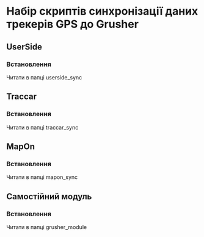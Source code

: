# Набір скриптів синхронізації даних трекерів GPS до Grusher
##  UserSide  
###  Встановлення
Читати в папці userside_sync

##  Traccar  
###  Встановлення
Читати в папці traccar_sync

##  MapOn  
###  Встановлення
Читати в папці mapon_sync

##  Самостійний модуль 
###  Встановлення
Читати в папці grusher_module
